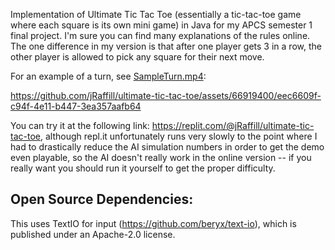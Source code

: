 Implementation of Ultimate Tic Tac Toe (essentially a tic-tac-toe game where each square is its own mini game) in Java for my APCS semester 1 final project. I'm sure you can find many explanations of the rules online. The one difference in my version is that after one player gets 3 in a row, the other player is allowed to pick any square for their next move.

For an example of a turn, see [SampleTurn.mp4](SampleTurn.mp4):

https://github.com/jRaffill/ultimate-tic-tac-toe/assets/66919400/eec6609f-c94f-4e11-b447-3ea357aafb64

You can try it at the following link: https://replit.com/@jRaffill/ultimate-tic-tac-toe, although repl.it unfortunately runs very slowly to the point where I had to drastically reduce the AI simulation numbers in order to get the demo even playable, so the AI doesn't really work in the online version -- if you really want you should run it yourself to get the proper difficulty. 

Open Source Dependencies:
-
This uses TextIO for input (https://github.com/beryx/text-io), which is published under an Apache-2.0 license.
